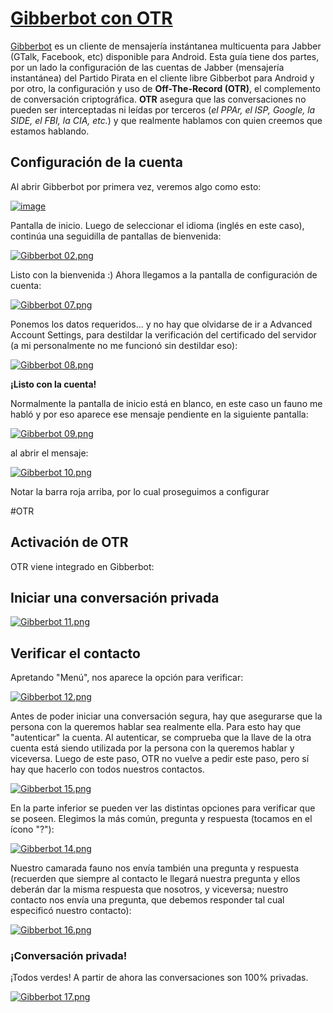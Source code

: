 # [Gibberbot con OTR](http://wiki.partidopirata.com.ar/Gibberbot\_con\_OTR)

[Gibberbot](https://guardianproject.info/apps/gibber/) es un cliente de mensajería instántanea multicuenta para 
Jabber (GTalk, Facebook, etc) disponible para Android. Esta guía tiene dos partes, por un lado la configuración de 
las cuentas de Jabber (mensajería instantánea) del Partido Pirata en el cliente libre Gibberbot para Android y por 
otro, la configuración y uso de **Off-The-Record (OTR)**, el complemento de conversación criptográfica. **OTR** 
asegura que las conversaciones no pueden ser interceptadas ni leídas por terceros (_el PPAr, el ISP, Google, la 
SIDE, el FBI, la CIA, etc._) y que realmente hablamos con quien creemos que estamos hablando.

## Configuración de la cuenta

Al abrir Gibberbot por primera vez, veremos algo como esto:

[![image](http://wiki.partidopirata.com.ar/images/5/52/Gibberbot_01.png)](http://wiki.partidopirata.com.ar/Archivo:Gibberbot_01.png)

Pantalla de inicio. Luego de seleccionar el idioma (inglés en este caso), continúa una seguidilla de pantallas de 
bienvenida:

[![Gibberbot 02.png](http://wiki.partidopirata.com.ar/images/9/9a/Gibberbot_02.png)](http://wiki.partidopirata.com.ar/Archivo:Gibberbot_02.png)

Listo con la bienvenida :) Ahora llegamos a la pantalla de configuración de cuenta:

[![Gibberbot 07.png](http://wiki.partidopirata.com.ar/images/3/38/Gibberbot_07.png)](http://wiki.partidopirata.com.ar/Archivo:Gibberbot_07.png)

Ponemos los datos requeridos... y no hay que olvidarse de ir a Advanced Account Settings, para destildar la verificación del certificado del servidor (a mi personalmente no me funcionó sin destildar eso):

[![Gibberbot 08.png](http://wiki.partidopirata.com.ar/images/4/49/Gibberbot_08.png)](http://wiki.partidopirata.com.ar/Archivo:Gibberbot_08.png)

**¡Listo con la cuenta!**

Normalmente la pantalla de inicio está en blanco, en este caso un fauno me habló y por eso aparece ese mensaje 
pendiente en la siguiente pantalla:

[![Gibberbot 09.png](http://wiki.partidopirata.com.ar/images/e/e9/Gibberbot_09.png)](http://wiki.partidopirata.com.ar/Archivo:Gibberbot_09.png)

al abrir el mensaje:

[![Gibberbot 10.png](http://wiki.partidopirata.com.ar/images/7/7b/Gibberbot_10.png)](http://wiki.partidopirata.com.ar/Archivo:Gibberbot_10.png)

Notar la barra roja arriba, por lo cual proseguimos a configurar

#OTR

## Activación de OTR

OTR viene integrado en Gibberbot:

## Iniciar una conversación privada

[![Gibberbot 11.png](http://wiki.partidopirata.com.ar/images/8/89/Gibberbot_11.png)](http://wiki.partidopirata.com.ar/Archivo:Gibberbot_11.png)

## Verificar el contacto

Apretando "Menú", nos aparece la opción para verificar:

[![Gibberbot 12.png](http://wiki.partidopirata.com.ar/images/b/b7/Gibberbot_12.png)](http://wiki.partidopirata.com.ar/Archivo:Gibberbot_12.png)

Antes de poder iniciar una conversación segura, hay que asegurarse que la persona con la queremos hablar sea 
realmente ella. Para esto hay que "autenticar" la cuenta. Al autenticar, se comprueba que la llave de la otra cuenta 
está siendo utilizada por la persona con la queremos hablar y viceversa. Luego de este paso, OTR no vuelve a pedir 
este paso, pero sí hay que hacerlo con todos nuestros contactos.

[![Gibberbot 15.png](http://wiki.partidopirata.com.ar/images/2/27/Gibberbot_15.png)](http://wiki.partidopirata.com.ar/Archivo:Gibberbot_15.png)

En la parte inferior se pueden ver las distintas opciones para verificar que se poseen. Elegimos la más común, 
pregunta y respuesta (tocamos en el ícono "?"):

[![Gibberbot 14.png](http://wiki.partidopirata.com.ar/images/e/e0/Gibberbot_14.png)](http://wiki.partidopirata.com.ar/Archivo:Gibberbot_14.png) 

Nuestro camarada fauno nos envía también una pregunta y respuesta (recuerden que siempre al contacto le llegará 
nuestra pregunta y ellos deberán dar la misma respuesta que nosotros, y viceversa; nuestro contacto nos envía una 
pregunta, que debemos responder tal cual especificó nuestro contacto):

[![Gibberbot 16.png](http://wiki.partidopirata.com.ar/images/2/26/Gibberbot_16.png)](http://wiki.partidopirata.com.ar/Archivo:Gibberbot_16.png)

### ¡Conversación privada!

¡Todos verdes! A partir de ahora las conversaciones son 100% privadas.

[![Gibberbot 17.png](http://wiki.partidopirata.com.ar/images/2/2b/Gibberbot_17.png)](http://wiki.partidopirata.com.ar/Archivo:Gibberbot_17.png)

